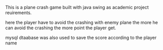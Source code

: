 This is a plane crash game built with java swing as academic project reuirements.

here the player have to avoid the crashing with enemy plane the more he can avoid the crashing the more 
point the player get.

mysql dtaabase was also used to save the score according to the player name
